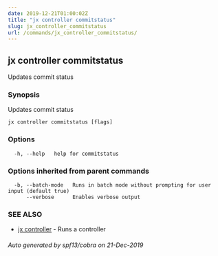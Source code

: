 ```yaml
---
date: 2019-12-21T01:00:02Z
title: "jx controller commitstatus"
slug: jx_controller_commitstatus
url: /commands/jx_controller_commitstatus/
---
```

## jx controller commitstatus

Updates commit status

### Synopsis

Updates commit status

```
jx controller commitstatus [flags]
```

### Options

```
  -h, --help   help for commitstatus
```

### Options inherited from parent commands

```
  -b, --batch-mode   Runs in batch mode without prompting for user input (default true)
      --verbose      Enables verbose output
```

### SEE ALSO

* [jx controller](/commands/jx_controller/)	 - Runs a controller

###### Auto generated by spf13/cobra on 21-Dec-2019
